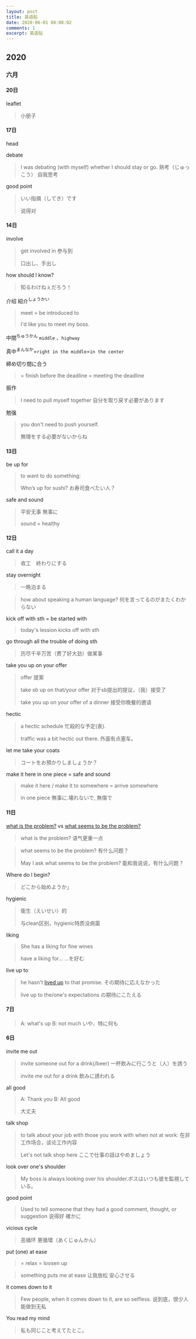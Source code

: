 ```yaml
---
layout: post
title: 英语贴
date: 2020-06-01 00:00:02
comments: 1
excerpt: 英语贴
---
```


## 2020

### 六月

#### 20日

leaflet

> 小册子

#### 17日

head

debate

>  I was debating (with myself) whether I should stay or go.
> 熟考（じゅっこう） 
> 自我思考

good point

> いい指摘（してき）です
>
> 说得对

#### 14日

involve

> get involved in 参与到
>
> 口出し、手出し

how should I know?

> 知るわけねぇだろう！

介绍 紹介<sup>しょうかい</sup>

> meet = be introduced to 
>
> I'd like you to meet my boss.

中間<sup>ちゅうかん</sup> `middle` 、`highway`

真中<sup>まんなか</sup>=`right in the middle`=`in the center`

締め切り間に合う

> = finish before the deadline
> = meeting the deadline

振作

> I need to pull myself together
> 自分を取り戻す必要があります

勉强

> you don't need to push yourself.
>
> 無理をする必要がないからね

#### 13日

be up for

> to want to do something:
>
> Who’s up for sushi?
> お寿司食べたい人？

safe and sound

> 平安无事
> 無事に
>
> sound = healthy

#### 12日

call it a day

> 收工　終わりにする

stay overnight

> 一晩泊まる

> how about speaking a human language?
> 何を言ってるのがまたくわからない

kick off with sth = be started with

> today's lession kicks off with sth

go through all the trouble of  doing sth

> 历尽千辛万苦（费了好大劲）做某事

take you up on your offer

> offer 提案
>
> take sb up on that/your offer
> 对于sb提出的提议，（我）接受了
>
> take you up on your offer of a dinner
> 接受你晚餐的邀请

hectic

> a hectic schedule 忙殺的な予定(表).
>
> traffic was a bit hectic out there. 外面有点塞车。

let me take your coats

> コートをお預かりしましょうか？

make it here in one piece = safe and sound

> make it here / make it to somewhere = arrive somewhere
>
> in one piece 無事に.壊れないで, 無傷で



#### 11日

<u>what is the problem?</u> vs <u>what seems to be the problem?</u>

> what is the problem? 语气更重一点

> what seems to be the problem?
> 有什么问题？
>
> May I ask what seems to be the problem?
> 能和我说说，有什么问题？

Where do I begin?

> どこから始めようか」

hygienic

> 衛生（えいせい）的
>
> 与clean区别，hygienic特质没病菌

liking

> She has a liking for fine wines
>
> have a liking for…
> …を好む

live up to

> he hasn't [lived up](https://eow.alc.co.jp/search?q=%22%5Blive%5D+up+to%22) to that promise.
> その期待に応えなかった
>
> live up to the/one's expectations
> の期待にこたえる

#### 7日

> A: what's up
> B: not much いや、特に何も

#### 6日

invite me out

> invite someone out for a drink(/beer)
> 一杯飲みに行こうと（人）を誘う
>
> invite me out for a drink
> 飲みに誘われる

all good

> A: Thank you 
> B: All good
>
> 大丈夫

talk shop

> to talk about your job with those you work with when not at work:
> 在非工作场合，谈论工作内容
>
> Let's not talk shop here
> ここで仕事の話はやめましょう

look over one's shoulder

> My boss is always looking over his shoulder.ボスはいつも彼を監視している。

good point

> Used to tell someone that they had a good comment, thought, or suggestion
> 说得好
> 確かに

vicious cycle

> 恶循环
> 悪循環（あくじゅんかん）

put (one) at  ease   

> = relax = loosen up

> something puts me at ease
> 让我放松
> 安心させる

it comes down to it

> Few people, when it comes down to it, are so selfless.
> 说到底，很少人能做到无私

You read my mind

> 私も同じこと考えてたとこ。

